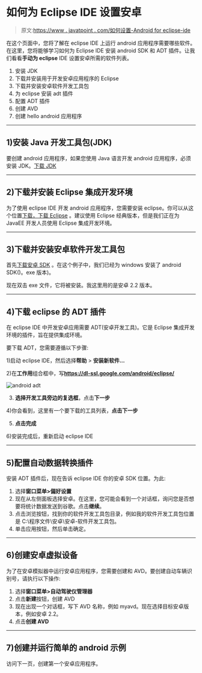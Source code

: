 # 如何为 Eclipse IDE 设置安卓

> 原文:[https://www . javatpoint . com/如何设置-Android for eclipse-ide](https://www.javatpoint.com/how-to-setup-android-for-eclipse-ide)

在这个页面中，您将了解在 eclipse IDE 上运行 android 应用程序需要哪些软件。在这里，您将能够学习如何为 Eclipse IDE 安装 android SDK 和 ADT 插件。让我们看看**手动为 eclipse** IDE 设置安卓所需的软件列表。

1.  安装 JDK
2.  下载并安装用于开发安卓应用程序的 Eclipse
3.  下载并安装安卓软件开发工具包
4.  为 eclipse 安装 adt 插件
5.  配置 ADT 插件
6.  创建 AVD
7.  创建 hello android 应用程序

* * *

## 1)安装 Java 开发工具包(JDK)

要创建 android 应用程序，如果您使用 Java 语言开发 android 应用程序，必须安装 JDK。[下载 JDK](http://www.oracle.com/technetwork/java/javase/downloads/index.html)

* * *

## 2)下载并安装 Eclipse 集成开发环境

为了使用 eclipse IDE 开发 android 应用程序，您需要安装 eclipse。你可以从这个位置[下载，下载 Eclipse](https://www.eclipse.org/downloads/) 。建议使用 Eclipse 经典版本，但是我们正在为 JavaEE 开发人员使用 Eclipse 集成开发环境。

* * *

## 3)下载并安装安卓软件开发工具包

首先[下载安卓 SDK](https://developer.android.com/sdk/index.html) 。在这个例子中，我们已经为 windows 安装了 android SDK()。exe 版本)。

现在双击 exe 文件，它将被安装。我这里用的是安卓 2.2 版本。

* * *

## 4)下载 eclipse 的 ADT 插件

在 eclipse IDE 中开发安卓应用需要 ADT(安卓开发工具)。它是 Eclipse 集成开发环境的插件，旨在提供集成环境。

要下载 ADT，您需要遵循以下步骤:

1)启动 eclipse IDE，然后选择**帮助** > **安装新软件...**

2)在**工作用**组合框中，写**https://dl-ssl.google.com/android/eclipse/**

![android adt](../Images/1f77ce685b8abcb411795704fceb7712.png)

3) **选择开发工具旁边的复选框**，点击**下一步**

4)你会看到，这里有一个要下载的工具列表，**点击下一步**

5) **点击完成**

6)安装完成后，重新启动 eclipse IDE

* * *

## 5)配置自动数据转换插件

安装 ADT 插件后，现在告诉 eclipse IDE 你的安卓 SDK 位置。为此:

1.  选择**窗口菜单>偏好设置**
2.  现在从左侧面板选择安卓。在这里，您可能会看到一个对话框，询问您是否想要将统计数据发送到谷歌。点击**继续**。
3.  点击浏览按钮，找到你的软件开发工具包目录，例如我的软件开发工具包位置是 C:\程序文件\安卓\安卓-软件开发工具包。
4.  单击应用按钮，然后单击确定。

* * *

## 6)创建安卓虚拟设备

为了在安卓模拟器中运行安卓应用程序，您需要创建和 AVD。要创建自动车辆识别号，请执行以下操作:

1.  选择**窗口菜单>自动驾驶仪管理器**
2.  点击**新建**按钮，创建 AVD
3.  现在出现一个对话框，写下 AVD 名称，例如 myavd。现在选择目标安卓版本，例如安卓 2.2。
4.  点击**创建 AVD**

* * *

## 7)创建并运行简单的 android 示例

访问下一页，创建第一个安卓应用程序。